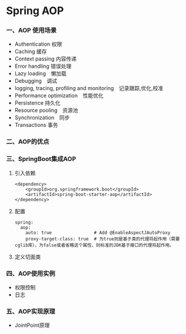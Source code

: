 # Spring AOP

### 一、AOP 使用场景

+ Authentication 权限 
+ Caching 缓存 
+ Context passing 内容传递 
+ Error handling 错误处理 
+ Lazy loading　懒加载 
+ Debugging　调试 
+ logging, tracing, profiling and monitoring　记录跟踪,优化,校准 
+ Performance optimization　性能优化 
+ Persistence 持久化 
+ Resource pooling　资源池 
+ Synchronization　同步 
+ Transactions 事务 


### 二、AOP的优点

### 三、SpringBoot集成AOP
1) 引入依赖  
    ```$xslt
    <dependency>
        <groupId>org.springframework.boot</groupId>
        <artifactId>spring-boot-starter-aop</artifactId>
    </dependency>
    ```
2) 配置
    ```$xslt
    spring:
      aop:
        auto: true                # Add @EnableAspectJAutoProxy
        proxy-target-class: true  # 为true则是基于类的代理将起作用（需要cglib库），为false或者省略这个属性，则标准的JDK基于接口的代理将起作用。
    ```
3) 定义切面类
    

### 四、AOP使用实例
+ 权限控制
+ 日志

### 五、AOP实现原理

+ JointPoint原理
